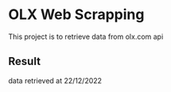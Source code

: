 # OLX Web Scrapping
This project is to retrieve data from olx.com api

## Result
data retrieved at 22/12/2022
